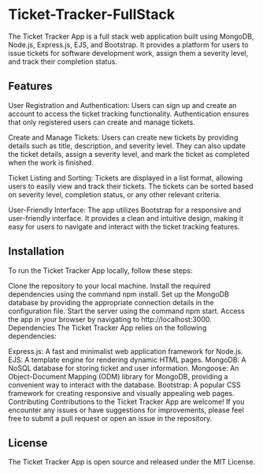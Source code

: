 # Ticket-Tracker-FullStack


The Ticket Tracker App is a full stack web application built using MongoDB, Node.js, Express.js, EJS, and Bootstrap. It provides a platform for users to issue tickets for software development work, assign them a severity level, and track their completion status.

<h2>Features</h2>
User Registration and Authentication: Users can sign up and create an account to access the ticket tracking functionality. Authentication ensures that only registered users can create and manage tickets.

Create and Manage Tickets: Users can create new tickets by providing details such as title, description, and severity level. They can also update the ticket details, assign a severity level, and mark the ticket as completed when the work is finished.

Ticket Listing and Sorting: Tickets are displayed in a list format, allowing users to easily view and track their tickets. The tickets can be sorted based on severity level, completion status, or any other relevant criteria.

User-Friendly Interface: The app utilizes Bootstrap for a responsive and user-friendly interface. It provides a clean and intuitive design, making it easy for users to navigate and interact with the ticket tracking features.

<h2>Installation</h2>
To run the Ticket Tracker App locally, follow these steps:

Clone the repository to your local machine.
Install the required dependencies using the command npm install.
Set up the MongoDB database by providing the appropriate connection details in the configuration file.
Start the server using the command npm start.
Access the app in your browser by navigating to http://localhost:3000.
Dependencies
The Ticket Tracker App relies on the following dependencies:

Express.js: A fast and minimalist web application framework for Node.js.
EJS: A template engine for rendering dynamic HTML pages.
MongoDB: A NoSQL database for storing ticket and user information.
Mongoose: An Object-Document Mapping (ODM) library for MongoDB, providing a convenient way to interact with the database.
Bootstrap: A popular CSS framework for creating responsive and visually appealing web pages.
Contributing
Contributions to the Ticket Tracker App are welcome! If you encounter any issues or have suggestions for improvements, please feel free to submit a pull request or open an issue in the repository.

<h2>License</h2>
The Ticket Tracker App is open source and released under the MIT License.

